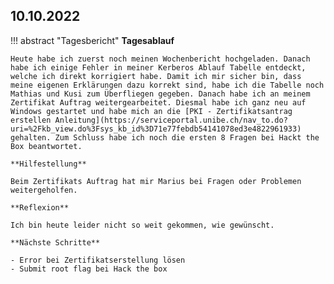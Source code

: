 ## **10.10.2022**

!!! abstract "Tagesbericht"
    **Tagesablauf**

    Heute habe ich zuerst noch meinen Wochenbericht hochgeladen. Danach habe ich einige Fehler in meiner Kerberos Ablauf Tabelle entdeckt, welche ich direkt korrigiert habe. Damit ich mir sicher bin, dass meine eigenen Erklärungen dazu korrekt sind, habe ich die Tabelle noch Mathias und Kusi zum Überfliegen gegeben. Danach habe ich an meinem Zertifikat Auftrag weitergearbeitet. Diesmal habe ich ganz neu auf Windows gestartet und habe mich an die [PKI - Zertifikatsantrag erstellen Anleitung](https://serviceportal.unibe.ch/nav_to.do?uri=%2Fkb_view.do%3Fsys_kb_id%3D71e77febdb54141078ed3e4822961933) gehalten. Zum Schluss habe ich noch die ersten 8 Fragen bei Hackt the Box beantwortet.

    **Hilfestellung**

    Beim Zertifikats Auftrag hat mir Marius bei Fragen oder Problemen weitergeholfen.

    **Reflexion**

    Ich bin heute leider nicht so weit gekommen, wie gewünscht.

    **Nächste Schritte**
    
    - Error bei Zertifikatserstellung lösen
    - Submit root flag bei Hack the box
